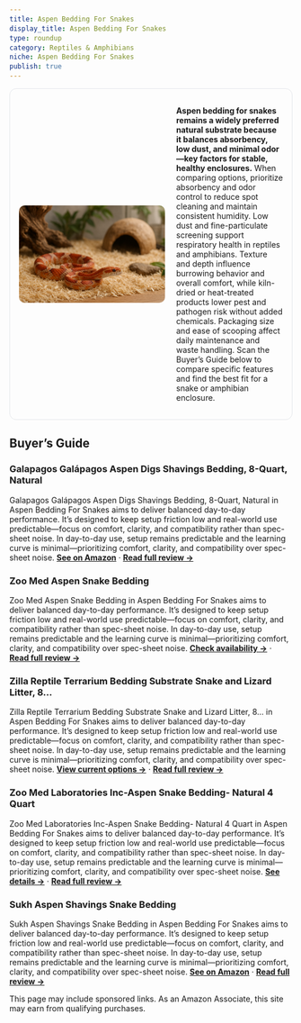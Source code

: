```yaml
---
title: Aspen Bedding For Snakes
display_title: Aspen Bedding For Snakes
type: roundup
category: Reptiles & Amphibians
niche: Aspen Bedding For Snakes
publish: true
---
```


<section class="hero-split" style="width:100%;box-sizing:border-box;border:1px solid #e5e7eb;border-radius:12px;padding:16px;display:grid;grid-template-columns:minmax(260px,40%) 1fr;gap:20px;align-items:center;"><figure style="margin:0;"><img src="/hero/roundups/reptiles-amphibians/aspen-bedding-for-snakes.webp" alt="" style="width:100%;height:auto;display:block;border-radius:10px;"/></figure><div class="hero-copy" style="min-width:0;"><p><strong>Aspen bedding for snakes remains a widely preferred natural substrate because it balances absorbency, low dust, and minimal odor&mdash;key factors for stable, healthy enclosures.</strong> When comparing options, prioritize absorbency and odor control to reduce spot cleaning and maintain consistent humidity. Low dust and fine-particulate screening support respiratory health in reptiles and amphibians. Texture and depth influence burrowing behavior and overall comfort, while kiln-dried or heat-treated products lower pest and pathogen risk without added chemicals. Packaging size and ease of scooping affect daily maintenance and waste handling. Scan the Buyer’s Guide below to compare specific features and find the best fit for a snake or amphibian enclosure.</p></div></section>

<h2>Buyer’s Guide</h2>
<h3>Galapagos Galápagos Aspen Digs Shavings Bedding, 8-Quart, Natural</h3>
<p>Galapagos Galápagos Aspen Digs Shavings Bedding, 8-Quart, Natural in Aspen Bedding For Snakes aims to deliver balanced day-to-day performance. It’s designed to keep setup friction low and real-world use predictable&mdash;focus on comfort, clarity, and compatibility rather than spec-sheet noise. In day-to-day use, setup remains predictable and the learning curve is minimal&mdash;prioritizing comfort, clarity, and compatibility over spec-sheet noise. <a href="https://amzn.to/4nXjQKC" target="_blank" rel="nofollow sponsored noopener noopener" target="_blank"><strong>See on Amazon</strong></a> · <a href="/reviews/galapagos-gal-pagos-05064-aspen-digs-shavings-bedding-8-quart-natural/"><strong>Read full review &rarr;</strong></a></p>
<h3>Zoo Med Aspen Snake Bedding</h3>
<p>Zoo Med Aspen Snake Bedding in Aspen Bedding For Snakes aims to deliver balanced day-to-day performance. It’s designed to keep setup friction low and real-world use predictable&mdash;focus on comfort, clarity, and compatibility rather than spec-sheet noise. In day-to-day use, setup remains predictable and the learning curve is minimal&mdash;prioritizing comfort, clarity, and compatibility over spec-sheet noise. <a href="https://amzn.to/4nFukP6" target="_blank" rel="nofollow sponsored noopener noopener" target="_blank"><strong>Check availability &rarr;</strong></a> · <a href="/reviews/zoo-med-aspen-snake-bedding/"><strong>Read full review &rarr;</strong></a></p>
<h3>Zilla Reptile Terrarium Bedding Substrate Snake and Lizard Litter, 8…</h3>
<p>Zilla Reptile Terrarium Bedding Substrate Snake and Lizard Litter, 8… in Aspen Bedding For Snakes aims to deliver balanced day-to-day performance. It’s designed to keep setup friction low and real-world use predictable&mdash;focus on comfort, clarity, and compatibility rather than spec-sheet noise. In day-to-day use, setup remains predictable and the learning curve is minimal&mdash;prioritizing comfort, clarity, and compatibility over spec-sheet noise. <a href="https://amzn.to/4gXZP4z" target="_blank" rel="nofollow sponsored noopener noopener" target="_blank"><strong>View current options &rarr;</strong></a> · <a href="/reviews/zilla-reptile-terrarium-bedding-substrate-snake-and-lizard-litter-8-quart/"><strong>Read full review &rarr;</strong></a></p>
<h3>Zoo Med Laboratories Inc-Aspen Snake Bedding- Natural 4 Quart</h3>
<p>Zoo Med Laboratories Inc-Aspen Snake Bedding- Natural 4 Quart in Aspen Bedding For Snakes aims to deliver balanced day-to-day performance. It’s designed to keep setup friction low and real-world use predictable&mdash;focus on comfort, clarity, and compatibility rather than spec-sheet noise. In day-to-day use, setup remains predictable and the learning curve is minimal&mdash;prioritizing comfort, clarity, and compatibility over spec-sheet noise. <a href="https://amzn.to/46WMK6U" target="_blank" rel="nofollow sponsored noopener noopener" target="_blank"><strong>See details &rarr;</strong></a> · <a href="/reviews/zoo-med-laboratories-inc-aspen-snake-bedding-natural-4-quart/"><strong>Read full review &rarr;</strong></a></p>
<h3>Sukh Aspen Shavings Snake Bedding</h3>
<p>Sukh Aspen Shavings Snake Bedding in Aspen Bedding For Snakes aims to deliver balanced day-to-day performance. It’s designed to keep setup friction low and real-world use predictable&mdash;focus on comfort, clarity, and compatibility rather than spec-sheet noise. In day-to-day use, setup remains predictable and the learning curve is minimal&mdash;prioritizing comfort, clarity, and compatibility over spec-sheet noise. <a href="https://amzn.to/4pW7ELV" target="_blank" rel="nofollow sponsored noopener noopener" target="_blank"><strong>See on Amazon</strong></a> · <a href="/reviews/sukh-aspen-shavings-snake-bedding-reptile-substrate-bedding-pet-snake-t-32502f47/"><strong>Read full review &rarr;</strong></a></p>
<aside class="disclosure">This page may include sponsored links. As an Amazon Associate, this site may earn from qualifying purchases.</aside>
